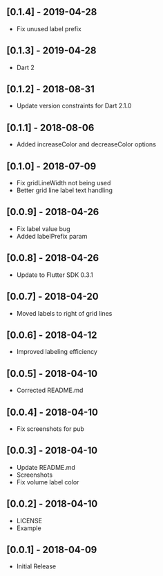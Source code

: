 ## [0.1.4] - 2019-04-28

* Fix unused label prefix

## [0.1.3] - 2019-04-28

* Dart 2

## [0.1.2] - 2018-08-31

* Update version constraints for Dart 2.1.0

## [0.1.1] - 2018-08-06

* Added increaseColor and decreaseColor options

## [0.1.0] - 2018-07-09

* Fix gridLineWidth not being used
* Better grid line label text handling

## [0.0.9] - 2018-04-26

* Fix label value bug
* Added labelPrefix param

## [0.0.8] - 2018-04-26

* Update to Flutter SDK 0.3.1

## [0.0.7] - 2018-04-20

* Moved labels to right of grid lines

## [0.0.6] - 2018-04-12

* Improved labeling efficiency

## [0.0.5] - 2018-04-10

* Corrected README.md

## [0.0.4] - 2018-04-10

* Fix screenshots for pub

## [0.0.3] - 2018-04-10

* Update README.md
* Screenshots
* Fix volume label color

## [0.0.2] - 2018-04-10

* LICENSE
* Example

## [0.0.1] - 2018-04-09

* Initial Release
